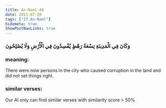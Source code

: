 ```yaml
---
title: An-Naml:48
date: 2011-07-20
tags: ["27.An-Naml"]
hidemeta: true 
ShowPostNavLinks: true 
---
```

### وَكَانَ فِي الْمَدِينَةِ تِسْعَةُ رَهْطٍ يُفْسِدُونَ فِي الْأَرْضِ وَلَا يُصْلِحُونَ
### meaning: 
There were nine persons in the city who caused corruption in the land and did not set things right.
### similar verses: 

Our AI only can find similar verses with similarity score > 50% 




